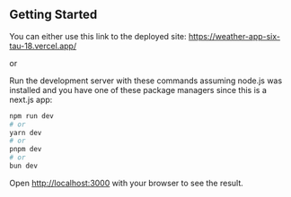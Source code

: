 

## Getting Started
You can either use this link to the deployed site: https://weather-app-six-tau-18.vercel.app/

or

Run the development server with these commands assuming node.js was installed and you have one of these package managers since this is a next.js app:

```bash
npm run dev
# or
yarn dev
# or
pnpm dev
# or
bun dev
```

Open [http://localhost:3000](http://localhost:3000) with your browser to see the result.
